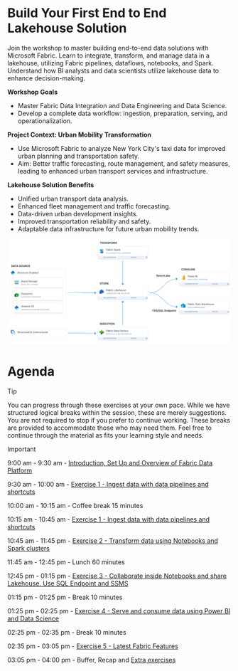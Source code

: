 # Build Your First End to End Lakehouse Solution

Join the workshop to master building end-to-end data solutions with Microsoft Fabric. Learn to integrate, transform, and manage data in a lakehouse, utilizing Fabric pipelines, dataflows, notebooks, and Spark. Understand how BI analysts and data scientists utilize lakehouse data to enhance decision-making.

**Workshop Goals**
- Master Fabric Data Integration and Data Engineering and Data Science.
- Develop a complete data workflow: ingestion, preparation, serving, and operationalization.

**Project Context: Urban Mobility Transformation**
- Use Microsoft Fabric to analyze New York City's taxi data for improved urban planning and transportation safety.
- Aim: Better traffic forecasting, route management, and safety measures, leading to enhanced urban transport services and infrastructure.

**Lakehouse Solution Benefits**
- Unified urban transport data analysis.
- Enhanced fleet management and traffic forecasting.
- Data-driven urban development insights.
- Improved transportation reliability and safety.
- Adaptable data infrastructure for future urban mobility trends.

![Build Your First End to End Lakehouse Solution](screenshots/start/diagram.png)

# Agenda

> [!TIP]
> You can progress through these exercises at your own pace. While we have structured logical breaks within the session, these are merely suggestions. You are not required to stop if you prefer to continue working. These breaks are provided to accommodate those who may need them. Feel free to continue through the material as fits your learning style and needs.


> [!IMPORTANT]
> 9:00 am - 9:30 am - [Introduction, Set Up and Overview of Fabric Data Platform](exercise-0-setup/start.md)
> 
> 9:30 am - 10:00 am - [Exercise 1 - Ingest data with data pipelines and shortcuts](./exercise-1/exercise-1.md) 
> 
> 10:00 am - 10:15 am - Coffee break 15 minutes
> 
> 10:15 am - 10:45 am - [Exercise 1 - Ingest data with data pipelines and shortcuts](./exercise-1/exercise-1.md)
> 
> 10:45 am - 11:45 pm - [Exercise 2 - Transform data using Notebooks and Spark clusters](./exercise-2/exercise-2.md)
> 
> 11:45 am - 12:45 pm - Lunch 60 minutes
> 
> 12:45 pm - 01:15 pm - [Exercise 3 - Collaborate inside Notebooks and share Lakehouse. Use SQL Endpoint and SSMS](./exercise-3/exercise-3.md)
> 
> 01:15 pm - 01:25 pm - Break 10 minutes
> 
> 01:25 pm - 02:25 pm - [Exercise 4 - Serve and consume data using Power BI and Data Science ](./exercise-4/exercise-4.md)
> 
> 02:25 pm - 02:35 pm - Break 10 minutes
> 
> 02:35 pm - 03:05 pm - [Exercise 5 - Latest Fabric Features](./exercise-5/exercise-5.md)
> 
> 03:05 pm - 04:00 pm - Buffer, Recap and [Extra exercises](exercise-extra/extra.md)
>